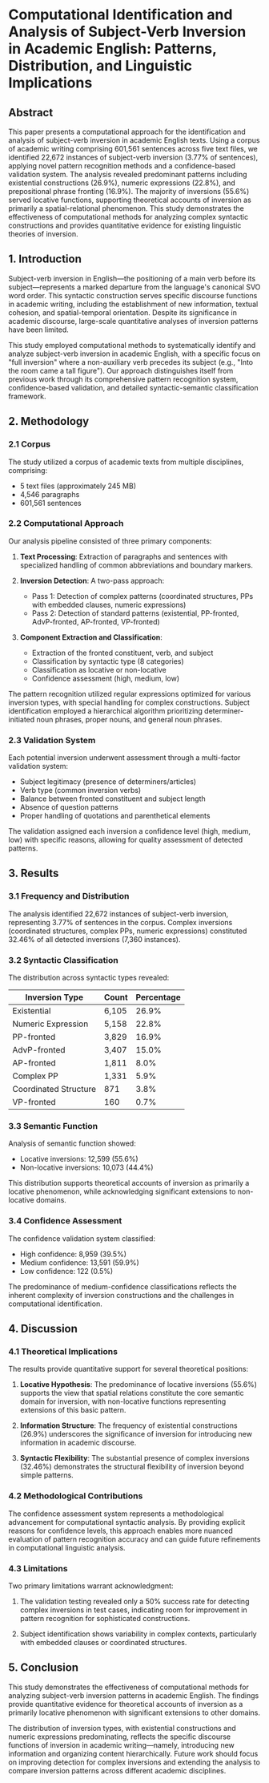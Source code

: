 # Computational Identification and Analysis of Subject-Verb Inversion in Academic English: Patterns, Distribution, and Linguistic Implications

## Abstract

This paper presents a computational approach for the identification and analysis of subject-verb inversion in academic English texts. Using a corpus of academic writing comprising 601,561 sentences across five text files, we identified 22,672 instances of subject-verb inversion (3.77% of sentences), applying novel pattern recognition methods and a confidence-based validation system. The analysis revealed predominant patterns including existential constructions (26.9%), numeric expressions (22.8%), and prepositional phrase fronting (16.9%). The majority of inversions (55.6%) served locative functions, supporting theoretical accounts of inversion as primarily a spatial-relational phenomenon. This study demonstrates the effectiveness of computational methods for analyzing complex syntactic constructions and provides quantitative evidence for existing linguistic theories of inversion.

## 1. Introduction

Subject-verb inversion in English—the positioning of a main verb before its subject—represents a marked departure from the language's canonical SVO word order. This syntactic construction serves specific discourse functions in academic writing, including the establishment of new information, textual cohesion, and spatial-temporal orientation. Despite its significance in academic discourse, large-scale quantitative analyses of inversion patterns have been limited.

This study employed computational methods to systematically identify and analyze subject-verb inversion in academic English, with a specific focus on "full inversion" where a non-auxiliary verb precedes its subject (e.g., "Into the room came a tall figure"). Our approach distinguishes itself from previous work through its comprehensive pattern recognition system, confidence-based validation, and detailed syntactic-semantic classification framework.

## 2. Methodology

### 2.1 Corpus

The study utilized a corpus of academic texts from multiple disciplines, comprising:
- 5 text files (approximately 245 MB)
- 4,546 paragraphs
- 601,561 sentences

### 2.2 Computational Approach

Our analysis pipeline consisted of three primary components:

1. **Text Processing**: Extraction of paragraphs and sentences with specialized handling of common abbreviations and boundary markers.

2. **Inversion Detection**: A two-pass approach:
   - Pass 1: Detection of complex patterns (coordinated structures, PPs with embedded clauses, numeric expressions)
   - Pass 2: Detection of standard patterns (existential, PP-fronted, AdvP-fronted, AP-fronted, VP-fronted)

3. **Component Extraction and Classification**:
   - Extraction of the fronted constituent, verb, and subject
   - Classification by syntactic type (8 categories)
   - Classification as locative or non-locative
   - Confidence assessment (high, medium, low)

The pattern recognition utilized regular expressions optimized for various inversion types, with special handling for complex constructions. Subject identification employed a hierarchical algorithm prioritizing determiner-initiated noun phrases, proper nouns, and general noun phrases.

### 2.3 Validation System

Each potential inversion underwent assessment through a multi-factor validation system:
- Subject legitimacy (presence of determiners/articles)
- Verb type (common inversion verbs)
- Balance between fronted constituent and subject length
- Absence of question patterns
- Proper handling of quotations and parenthetical elements

The validation assigned each inversion a confidence level (high, medium, low) with specific reasons, allowing for quality assessment of detected patterns.

## 3. Results

### 3.1 Frequency and Distribution

The analysis identified 22,672 instances of subject-verb inversion, representing 3.77% of sentences in the corpus. Complex inversions (coordinated structures, complex PPs, numeric expressions) constituted 32.46% of all detected inversions (7,360 instances).

### 3.2 Syntactic Classification

The distribution across syntactic types revealed:

| Inversion Type | Count | Percentage |
|----------------|-------|------------|
| Existential | 6,105 | 26.9% |
| Numeric Expression | 5,158 | 22.8% |
| PP-fronted | 3,829 | 16.9% |
| AdvP-fronted | 3,407 | 15.0% |
| AP-fronted | 1,811 | 8.0% |
| Complex PP | 1,331 | 5.9% |
| Coordinated Structure | 871 | 3.8% |
| VP-fronted | 160 | 0.7% |

### 3.3 Semantic Function

Analysis of semantic function showed:
- Locative inversions: 12,599 (55.6%)
- Non-locative inversions: 10,073 (44.4%)

This distribution supports theoretical accounts of inversion as primarily a locative phenomenon, while acknowledging significant extensions to non-locative domains.

### 3.4 Confidence Assessment

The confidence validation system classified:
- High confidence: 8,959 (39.5%)
- Medium confidence: 13,591 (59.9%)
- Low confidence: 122 (0.5%)

The predominance of medium-confidence classifications reflects the inherent complexity of inversion constructions and the challenges in computational identification.

## 4. Discussion

### 4.1 Theoretical Implications

The results provide quantitative support for several theoretical positions:

1. **Locative Hypothesis**: The predominance of locative inversions (55.6%) supports the view that spatial relations constitute the core semantic domain for inversion, with non-locative functions representing extensions of this basic pattern.

2. **Information Structure**: The frequency of existential constructions (26.9%) underscores the significance of inversion for introducing new information in academic discourse.

3. **Syntactic Flexibility**: The substantial presence of complex inversions (32.46%) demonstrates the structural flexibility of inversion beyond simple patterns.

### 4.2 Methodological Contributions

The confidence assessment system represents a methodological advancement for computational syntactic analysis. By providing explicit reasons for confidence levels, this approach enables more nuanced evaluation of pattern recognition accuracy and can guide future refinements in computational linguistic analysis.

### 4.3 Limitations

Two primary limitations warrant acknowledgment:

1. The validation testing revealed only a 50% success rate for detecting complex inversions in test cases, indicating room for improvement in pattern recognition for sophisticated constructions.

2. Subject identification shows variability in complex contexts, particularly with embedded clauses or coordinated structures.

## 5. Conclusion

This study demonstrates the effectiveness of computational methods for analyzing subject-verb inversion patterns in academic English. The findings provide quantitative evidence for theoretical accounts of inversion as a primarily locative phenomenon with significant extensions to other domains.

The distribution of inversion types, with existential constructions and numeric expressions predominating, reflects the specific discourse functions of inversion in academic writing—namely, introducing new information and organizing content hierarchically. Future work should focus on improving detection for complex inversions and extending the analysis to compare inversion patterns across different academic disciplines.